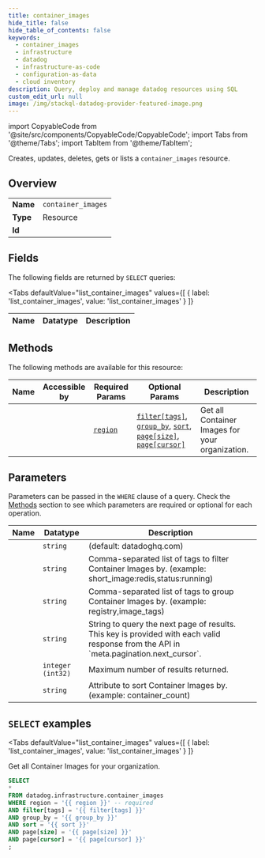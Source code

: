 ```yaml
--- 
title: container_images
hide_title: false
hide_table_of_contents: false
keywords:
  - container_images
  - infrastructure
  - datadog
  - infrastructure-as-code
  - configuration-as-data
  - cloud inventory
description: Query, deploy and manage datadog resources using SQL
custom_edit_url: null
image: /img/stackql-datadog-provider-featured-image.png
---
```


import CopyableCode from '@site/src/components/CopyableCode/CopyableCode';
import Tabs from '@theme/Tabs';
import TabItem from '@theme/TabItem';

Creates, updates, deletes, gets or lists a <code>container_images</code> resource.

## Overview
<table><tbody>
<tr><td><b>Name</b></td><td><code>container_images</code></td></tr>
<tr><td><b>Type</b></td><td>Resource</td></tr>
<tr><td><b>Id</b></td><td><CopyableCode code="datadog.infrastructure.container_images" /></td></tr>
</tbody></table>

## Fields

The following fields are returned by `SELECT` queries:

<Tabs
    defaultValue="list_container_images"
    values={[
        { label: 'list_container_images', value: 'list_container_images' }
    ]}
>
<TabItem value="list_container_images">

<table>
<thead>
    <tr>
    <th>Name</th>
    <th>Datatype</th>
    <th>Description</th>
    </tr>
</thead>
<tbody>
</tbody>
</table>
</TabItem>
</Tabs>

## Methods

The following methods are available for this resource:

<table>
<thead>
    <tr>
    <th>Name</th>
    <th>Accessible by</th>
    <th>Required Params</th>
    <th>Optional Params</th>
    <th>Description</th>
    </tr>
</thead>
<tbody>
<tr>
    <td><a href="#list_container_images"><CopyableCode code="list_container_images" /></a></td>
    <td><CopyableCode code="select" /></td>
    <td><a href="#parameter-region"><code>region</code></a></td>
    <td><a href="#parameter-filter[tags]"><code>filter[tags]</code></a>, <a href="#parameter-group_by"><code>group_by</code></a>, <a href="#parameter-sort"><code>sort</code></a>, <a href="#parameter-page[size]"><code>page[size]</code></a>, <a href="#parameter-page[cursor]"><code>page[cursor]</code></a></td>
    <td>Get all Container Images for your organization.</td>
</tr>
</tbody>
</table>

## Parameters

Parameters can be passed in the `WHERE` clause of a query. Check the [Methods](#methods) section to see which parameters are required or optional for each operation.

<table>
<thead>
    <tr>
    <th>Name</th>
    <th>Datatype</th>
    <th>Description</th>
    </tr>
</thead>
<tbody>
<tr id="parameter-region">
    <td><CopyableCode code="region" /></td>
    <td><code>string</code></td>
    <td>(default: datadoghq.com)</td>
</tr>
<tr id="parameter-filter[tags]">
    <td><CopyableCode code="filter[tags]" /></td>
    <td><code>string</code></td>
    <td>Comma-separated list of tags to filter Container Images by. (example: short_image:redis,status:running)</td>
</tr>
<tr id="parameter-group_by">
    <td><CopyableCode code="group_by" /></td>
    <td><code>string</code></td>
    <td>Comma-separated list of tags to group Container Images by. (example: registry,image_tags)</td>
</tr>
<tr id="parameter-page[cursor]">
    <td><CopyableCode code="page[cursor]" /></td>
    <td><code>string</code></td>
    <td>String to query the next page of results. This key is provided with each valid response from the API in `meta.pagination.next_cursor`.</td>
</tr>
<tr id="parameter-page[size]">
    <td><CopyableCode code="page[size]" /></td>
    <td><code>integer (int32)</code></td>
    <td>Maximum number of results returned.</td>
</tr>
<tr id="parameter-sort">
    <td><CopyableCode code="sort" /></td>
    <td><code>string</code></td>
    <td>Attribute to sort Container Images by. (example: container_count)</td>
</tr>
</tbody>
</table>

## `SELECT` examples

<Tabs
    defaultValue="list_container_images"
    values={[
        { label: 'list_container_images', value: 'list_container_images' }
    ]}
>
<TabItem value="list_container_images">

Get all Container Images for your organization.

```sql
SELECT
*
FROM datadog.infrastructure.container_images
WHERE region = '{{ region }}' -- required
AND filter[tags] = '{{ filter[tags] }}'
AND group_by = '{{ group_by }}'
AND sort = '{{ sort }}'
AND page[size] = '{{ page[size] }}'
AND page[cursor] = '{{ page[cursor] }}'
;
```
</TabItem>
</Tabs>
